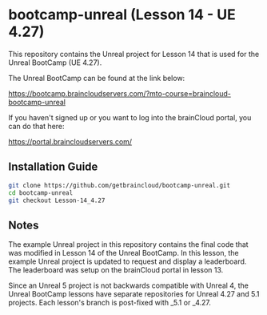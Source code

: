 # bootcamp-unreal (Lesson 14 - UE 4.27)

This repository contains the Unreal project for Lesson 14 that is used for the Unreal BootCamp (UE 4.27).

The Unreal BootCamp can be found at the link below:

https://bootcamp.braincloudservers.com/?mto-course=braincloud-bootcamp-unreal


If you haven't signed up or you want to log into the brainCloud portal, you can do that here:

https://portal.braincloudservers.com/


## Installation Guide

```bash
git clone https://github.com/getbraincloud/bootcamp-unreal.git
cd bootcamp-unreal
git checkout Lesson-14_4.27
```

## Notes

The example Unreal project in this repository contains the final code that was modified in Lesson 14 of the Unreal BootCamp. In this lesson, the example Unreal project is updated to request and display a leaderboard. The leaderboard was setup on the brainCloud portal in lesson 13.

Since an Unreal 5 project is not backwards compatible with Unreal 4, the Unreal BootCamp lessons have separate repositories for Unreal 4.27 and 5.1 projects. Each lesson's branch is post-fixed with _5.1 or _4.27.

